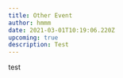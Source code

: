 ```yaml
---
title: Other Event
author: hmmm
date: 2021-03-01T10:19:06.220Z
upcoming: true
description: Test
---
```

test